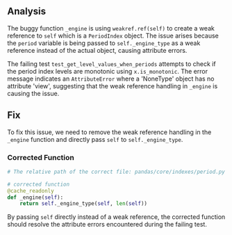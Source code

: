 ## Analysis
The buggy function `_engine` is using `weakref.ref(self)` to create a weak reference to `self` which is a `PeriodIndex` object. The issue arises because the `period` variable is being passed to `self._engine_type` as a weak reference instead of the actual object, causing attribute errors.

The failing test `test_get_level_values_when_periods` attempts to check if the period index levels are monotonic using `x.is_monotonic`. The error message indicates an `AttributeError` where a 'NoneType' object has no attribute 'view', suggesting that the weak reference handling in `_engine` is causing the issue.

## Fix
To fix this issue, we need to remove the weak reference handling in the `_engine` function and directly pass `self` to `self._engine_type`.

### Corrected Function
```python
# The relative path of the correct file: pandas/core/indexes/period.py

# corrected function
@cache_readonly
def _engine(self):
    return self._engine_type(self, len(self))
```

By passing `self` directly instead of a weak reference, the corrected function should resolve the attribute errors encountered during the failing test.